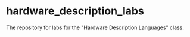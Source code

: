 # hardware_description_labs
The repository for labs for the "Hardware Description Languages" class.
